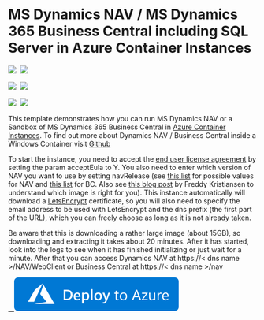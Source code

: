 # MS Dynamics NAV / MS Dynamics 365 Business Central including SQL Server in Azure Container Instances

<IMG SRC="https://azurequickstartsservice.blob.core.windows.net/badges/101-aci-dynamicsnav/PublicLastTestDate.svg" />&nbsp;
<IMG SRC="https://azurequickstartsservice.blob.core.windows.net/badges/101-aci-dynamicsnav/PublicDeployment.svg" />&nbsp;

<IMG SRC="https://azurequickstartsservice.blob.core.windows.net/badges/101-aci-dynamicsnav/FairfaxLastTestDate.svg" />&nbsp;
<IMG SRC="https://azurequickstartsservice.blob.core.windows.net/badges/101-aci-dynamicsnav/FairfaxDeployment.svg" />&nbsp;

<IMG SRC="https://azurequickstartsservice.blob.core.windows.net/badges/101-aci-dynamicsnav/BestPracticeResult.svg" />&nbsp;
<IMG SRC="https://azurequickstartsservice.blob.core.windows.net/badges/101-aci-dynamicsnav/CredScanResult.svg" />&nbsp;

This template demonstrates how you can run MS Dynamics NAV or a Sandbox of MS Dynamics 365 Business Central in [Azure Container Instances](https://docs.microsoft.com/en-us/azure/container-instances/). To find out more about Dynamics NAV / Business Central inside a Windows Container visit [Github](https://github.com/microsoft/nav-docker)

To start the instance, you need to accept the [end user license agreement](https://go.microsoft.com/fwlink/?linkid=861843) by setting the param acceptEula to Y. You also need to enter which version of NAV you want to use by setting navRelease (see [this list](https://hub.docker.com/r/microsoft/dynamics-nav/tags/) for possible values for NAV and [this list](https://hub.docker.com/r/microsoft/bcsandbox/tags/) for BC. Also see [this blog post](https://blogs.msdn.microsoft.com/freddyk/2018/04/16/which-docker-image-is-the-right-for-you/) by Freddy Kristiansen to understand which image is right for you). This instance automatically will download a [LetsEncrypt](https://letsencrypt.org/) certificate, so you will also need to specify the email address to be used with LetsEncrypt and the dns prefix (the first part of the URL), which you can freely choose as long as it is not already taken.

Be aware that this is downloading a rather large image (about 15GB), so downloading and extracting it takes about 20 minutes. After it has started, look into the logs to see when it has finished initializing or just wait for a minute. After that you can access Dynamics NAV at https://< dns name >/NAV/WebClient or Business Central at https://< dns name >/nav

<a href="https://portal.azure.com/#create/Microsoft.Template/uri/https%3A%2F%2Fraw.githubusercontent.com%2FAzure%2Fazure-quickstart-templates%2Fmaster%2F101-aci-dynamicsnav%2Fazuredeploy.json" target="_blank">
    <img src="https://raw.githubusercontent.com/Azure/azure-quickstart-templates/master/1-CONTRIBUTION-GUIDE/images/deploytoazure.svg?sanitize=true"/>
</a>

